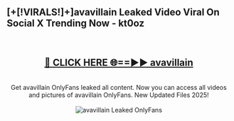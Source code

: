 <h2>[+[!VIRALS!]+]avavillain Leaked Video Viral On Social X Trending Now - kt0oz</h2>
<br>
<div align="center">
<h2><a href="https://libra.edu.pl?avavillain" rel="nofollow">🔴 CLICK HERE 🌐==►► avavillain</a></h2>
<br>
Get avavillain OnlyFans leaked all content. Now you can access all videos and pictures of avavillain OnlyFans. New Updated Files 2025!
<br>
<br>
<a href="https://libra.edu.pl?avavillain" rel="nofollow" data-target="animated-image.originalLink"><img src="https://i.ibb.co.com/WyWwxjT/player-gif2.gif" alt="avavillain Leaked OnlyFans" style="max-width: 100%; display: inline-block;" data-target="animated-image.originalImage"></a>
</div>
<br>